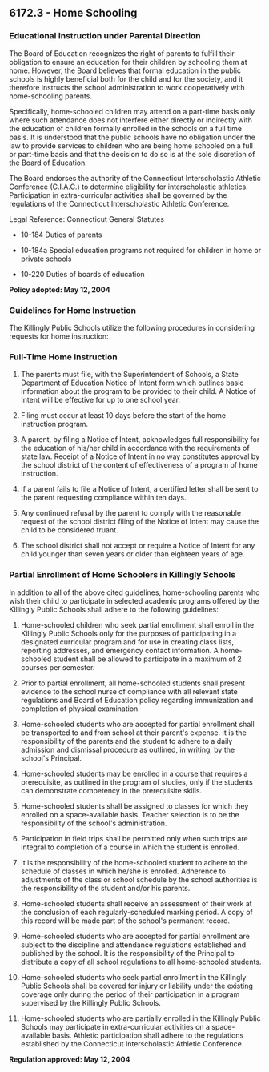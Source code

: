 ## 6172.3 - Home Schooling

### Educational Instruction under Parental Direction

The Board of Education recognizes the right of parents to fulfill their obligation to ensure an education for their children by schooling them at home.  However, the Board believes that formal education in the public schools is highly beneficial both for the child and for the society, and it therefore instructs the school administration to work cooperatively with home-schooling parents.

Specifically, home-schooled children may attend on a part-time basis only where such attendance does not interfere either directly or indirectly with the education of children formally enrolled in the schools on a full time basis.  It is understood that the public schools have no obligation under the law to provide services to children who are being home schooled on a full or part-time basis and that the decision to do so is at the sole discretion of the Board of Education. 

The Board endorses the authority of the Connecticut Interscholastic Athletic Conference (C.I.A.C.) to determine eligibility for interscholastic athletics.  Participation in extra-curricular activities shall be governed by the regulations of the Connecticut Interscholastic Athletic Conference.

Legal Reference:  Connecticut General Statutes

* 10-184 Duties of parents

* 10-184a Special education programs not required for children in home or private schools

* 10-220 Duties of boards of education

**Policy adopted:  May 12, 2004**

### Guidelines for Home Instruction

The Killingly Public Schools utilize the following procedures in considering requests for home instruction:

### Full-Time Home Instruction

1.  The parents must file, with the Superintendent of Schools, a State Department of Education Notice of Intent form which outlines basic information about the program to be provided to their child. A Notice of Intent will be effective for up to one school year.

2.  Filing must occur at least 10 days before the start of the home instruction program.

3.  A parent, by filing a Notice of Intent, acknowledges full responsibility for the education of his/her child in accordance with the requirements of state law. Receipt of a Notice of Intent in no way constitutes approval by the school district of the content of effectiveness of a program of home instruction.

4.  If a parent fails to file a Notice of Intent, a certified letter shall be sent to the parent requesting compliance within ten days.

5.  Any continued refusal by the parent to comply with the reasonable request of the school district filing of the Notice of Intent may cause the child to be considered truant.

6.  The school district shall not accept or require a Notice of Intent for any child younger than seven years or older than eighteen years of age.

### Partial Enrollment of Home Schoolers in Killingly Schools

In addition to all of the above cited guidelines, home-schooling parents who wish their child to participate in selected academic programs offered by the Killingly Public Schools shall adhere to the following guidelines:

1.  Home-schooled children who seek partial enrollment shall enroll in the Killingly Public Schools only for the purposes of participating in a designated curricular program and for use in creating class lists, reporting addresses, and emergency contact information. A home-schooled student shall be allowed to participate in a maximum of 2 courses per semester.

2.  Prior to partial enrollment, all home-schooled students shall present evidence to the school nurse of compliance with all relevant state regulations and Board of Education policy regarding immunization and completion of physical examination.

3.  Home-schooled students who are accepted for partial enrollment shall be transported to and from school at their parent's expense. It is the responsibility of the parents and the student to adhere to a daily admission and dismissal procedure as outlined, in writing, by the school's Principal.

4.  Home-schooled students may be enrolled in a course that requires a prerequisite, as outlined in the program of studies, only if the students can demonstrate competency in the prerequisite skills.

5.  Home-schooled students shall be assigned to classes for which they enrolled on a space-available basis. Teacher selection is to be the responsibility of the school's administration.

6.  Participation in field trips shall be permitted only when such trips are integral to completion of a course in which the student is enrolled.

7.  It is the responsibility of the home-schooled student to adhere to the schedule of classes in which he/she is enrolled.  Adherence to adjustments of the class or school schedule by the school authorities is the responsibility of the student and/or his parents.

8.  Home-schooled students shall receive an assessment of their work at the conclusion of each regularly-scheduled marking period. A copy of this record will be made part of the school's permanent record.

9.  Home-schooled students who are accepted for partial enrollment are subject to the discipline and attendance regulations established and published by the school. It is the responsibility of the Principal to distribute a copy of all school regulations to all home-schooled students.

10.  Home-schooled students who seek partial enrollment in the Killingly Public Schools shall be covered for injury or liability under the existing coverage only during the period of their participation in a program supervised by the Killingly Public Schools.

11.  Home-schooled students who are partially enrolled in the Killingly Public Schools may participate in extra-curricular activities on a space-available basis. Athletic participation shall adhere to the regulations established by the Connecticut Interscholastic Athletic Conference.

**Regulation approved:  May 12, 2004**

